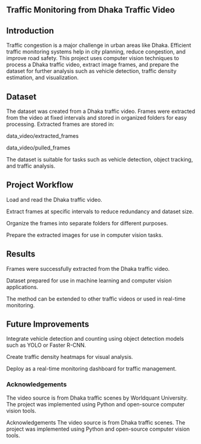 ## Traffic Monitoring from Dhaka Traffic Video
## Introduction
Traffic congestion is a major challenge in urban areas like Dhaka. Efficient traffic monitoring systems help in city planning, reduce congestion, and improve road safety. This project uses computer vision techniques to process a Dhaka traffic video, extract image frames, and prepare the dataset for further analysis such as vehicle detection, traffic density estimation, and visualization.

## Dataset
The dataset was created from a Dhaka traffic video. Frames were extracted from the video at fixed intervals and stored in organized folders for easy processing.
Extracted frames are stored in:

data_video/extracted_frames

data_video/pulled_frames

The dataset is suitable for tasks such as vehicle detection, object tracking, and traffic analysis.

## Project Workflow
Load and read the Dhaka traffic video.

Extract frames at specific intervals to reduce redundancy and dataset size.

Organize the frames into separate folders for different purposes.

Prepare the extracted images for use in computer vision tasks.

## Results
Frames were successfully extracted from the Dhaka traffic video.

Dataset prepared for use in machine learning and computer vision applications.

The method can be extended to other traffic videos or used in real-time monitoring.

## Future Improvements
Integrate vehicle detection and counting using object detection models such as YOLO or Faster R-CNN.

Create traffic density heatmaps for visual analysis.

Deploy as a real-time monitoring dashboard for traffic management.

### Acknowledgements
The video source is from Dhaka traffic scenes by Worldquant University.
The project was implemented using Python and open-source computer vision tools.

Acknowledgements
The video source is from Dhaka traffic scenes.
The project was implemented using Python and open-source computer vision tools.
